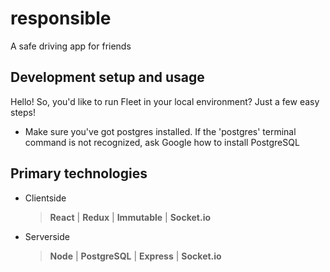 # responsible
A safe driving app for friends 

## Development setup and usage

  Hello! So, you'd like to run Fleet in your local environment? Just a few easy steps!

* Make sure you've got postgres installed. If the 'postgres' terminal command is not recognized, ask Google how to install PostgreSQL



## Primary technologies
  * Clientside
    > __React__ | __Redux__ | __Immutable__ | __Socket.io__
  * Serverside
    > __Node__ | __PostgreSQL__ | __Express__ | __Socket.io__
